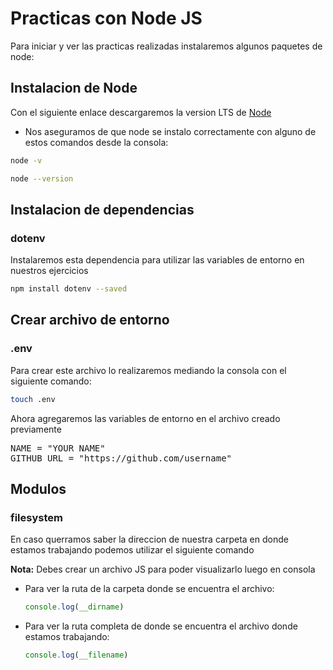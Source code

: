# Practicas con Node JS
Para iniciar y ver las practicas realizadas instalaremos algunos paquetes de node:
## Instalacion de Node
Con el siguiente enlace descargaremos la version LTS de [Node](https://nodejs.org/es/)
- Nos aseguramos de que node se instalo correctamente con alguno de estos comandos desde la consola:
```bash
node -v
```
```bash
node --version
```
## Instalacion de dependencias
### dotenv
Instalaremos esta dependencia para utilizar las variables de entorno en nuestros ejercicios
```bash
npm install dotenv --saved
```
## Crear archivo de entorno
### .env
Para crear este archivo lo realizaremos mediando la consola con el siguiente comando:
```bash
touch .env
```
Ahora agregaremos las variables de entorno en el archivo creado previamente
<pre>
NAME = "YOUR NAME"
GITHUB_URL = "https://github.com/username"
</pre>

## Modulos
### filesystem
En caso querramos saber la direccion de nuestra carpeta en donde estamos trabajando podemos utilizar el siguiente comando

__Nota:__ Debes crear un archivo JS para poder visualizarlo luego en consola
- Para ver la ruta de la carpeta donde se encuentra el archivo:
    ```js
    console.log(__dirname)
    ```
- Para ver la ruta completa de donde se encuentra el archivo donde estamos trabajando:
    ```js
    console.log(__filename)
    ```